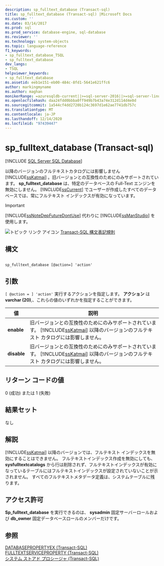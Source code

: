 ```yaml
---
description: sp_fulltext_database (Transact-sql)
title: sp_fulltext_database (Transact-sql) |Microsoft Docs
ms.custom: ''
ms.date: 03/14/2017
ms.prod: sql
ms.prod_service: database-engine, sql-database
ms.reviewer: ''
ms.technology: system-objects
ms.topic: language-reference
f1_keywords:
- sp_fulltext_database_TSQL
- sp_fulltext_database
dev_langs:
- TSQL
helpviewer_keywords:
- sp_fulltext_database
ms.assetid: eeb1e151-eb00-484c-8fd1-5641e621ffc6
author: markingmyname
ms.author: maghan
monikerRange: =azuresqldb-current||>=sql-server-2016||>=sql-server-linux-2017||=azuresqldb-mi-current
ms.openlocfilehash: daa24fdd0bbba0ff949b7b43a74e312d114d4e0d
ms.sourcegitcommit: 1a544cf4dd2720b124c3697d1e62ae7741db757c
ms.translationtype: MT
ms.contentlocale: ja-JP
ms.lasthandoff: 12/14/2020
ms.locfileid: "97439447"
---
```

# <a name="sp_fulltext_database-transact-sql"></a>sp_fulltext_database (Transact-sql)
[!INCLUDE [SQL Server SQL Database](../../includes/applies-to-version/sql-asdb.md)]

  以降のバージョンのフルテキストカタログには影響しません [!INCLUDE[ssKatmai](../../includes/sskatmai-md.md)] 。旧バージョンとの互換性のためにのみサポートされています。 **sp_fulltext_database** は、特定のデータベースの Full-Text エンジンを無効にしません。 [!INCLUDE[ssCurrent](../../includes/sscurrent-md.md)] でユーザーが作成したすべてのデータベースでは、常にフルテキスト インデックスが有効になっています。  
  
> [!IMPORTANT]  
>  [!INCLUDE[ssNoteDepFutureDontUse](../../includes/ssnotedepfuturedontuse-md.md)] 代わりに [!INCLUDE[ssManStudio](../../includes/ssmanstudio-md.md)] を使用します。  
  
 ![トピック リンク アイコン](../../database-engine/configure-windows/media/topic-link.gif "トピック リンク アイコン") [Transact-SQL 構文表記規則](../../t-sql/language-elements/transact-sql-syntax-conventions-transact-sql.md)  
  
## <a name="syntax"></a>構文  
  
```  
  
sp_fulltext_database [@action=] 'action'  
```  
  
## <a name="arguments"></a>引数  
`[ @action = ] 'action'` 実行するアクションを指定します。 **アクション** は **varchar (20)**,、これらの値のいずれかを指定することができます。  
  
|値|説明|  
|-----------|-----------------|  
|**enable**|旧バージョンとの互換性のためにのみサポートされています。 [!INCLUDE[ssKatmai](../../includes/sskatmai-md.md)] 以降のバージョンのフルテキスト カタログには影響しません。|  
|**disable**|旧バージョンとの互換性のためにのみサポートされています。 [!INCLUDE[ssKatmai](../../includes/sskatmai-md.md)] 以降のバージョンのフルテキスト カタログには影響しません。|  
  
## <a name="return-code-values"></a>リターン コードの値  
 0 (成功) または 1 (失敗)  
  
## <a name="result-sets"></a>結果セット  
 なし  
  
## <a name="remarks"></a>解説  
 [!INCLUDE[ssKatmai](../../includes/sskatmai-md.md)] 以降のバージョンでは、フルテキスト インデックスを無効にすることはできません。 フルテキストインデックス作成を無効にしても、 **sysfulltextcatalogs** から行は削除されず、フルテキストインデックスが有効になっているテーブルにはフルテキストインデックスが設定されていないことが示されません。 すべてのフルテキストメタデータ定義は、システムテーブルに残ります。  
  
## <a name="permissions"></a>アクセス許可  
 **Sp_fulltext_database** を実行できるのは、 **sysadmin** 固定サーバーロールおよび **db_owner** 固定データベースロールのメンバーだけです。  
  
## <a name="see-also"></a>参照  
 [DATABASEPROPERTYEX &#40;Transact-SQL&#41;](../../t-sql/functions/databasepropertyex-transact-sql.md)   
 [FULLTEXTSERVICEPROPERTY &#40;Transact-SQL&#41;](../../t-sql/functions/fulltextserviceproperty-transact-sql.md)   
 [システム ストアド プロシージャ &#40;Transact-SQL&#41;](../../relational-databases/system-stored-procedures/system-stored-procedures-transact-sql.md)  
  
  
